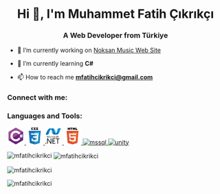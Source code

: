 <h1 align="center">Hi 👋, I'm Muhammet Fatih Çıkrıkçı</h1>
<h3 align="center">A Web Developer from Türkiye</h3>

- 🔭 I’m currently working on [Noksan Music Web Site](https://github.com/mfatihcikrikci/Noksan-Music-Web)

- 🌱 I’m currently learning **C#**

- 📫 How to reach me **mfatihcikrikci@gmail.com**

<h3 align="left">Connect with me:</h3>
<p align="left">
</p>

<h3 align="left">Languages and Tools:</h3>
<p align="left"> <a href="https://www.w3schools.com/cs/" target="_blank" rel="noreferrer"> <img src="https://raw.githubusercontent.com/devicons/devicon/master/icons/csharp/csharp-original.svg" alt="csharp" width="40" height="40"/> </a> <a href="https://www.w3schools.com/css/" target="_blank" rel="noreferrer"> <img src="https://raw.githubusercontent.com/devicons/devicon/master/icons/css3/css3-original-wordmark.svg" alt="css3" width="40" height="40"/> </a> <a href="https://dotnet.microsoft.com/" target="_blank" rel="noreferrer"> <img src="https://raw.githubusercontent.com/devicons/devicon/master/icons/dot-net/dot-net-original-wordmark.svg" alt="dotnet" width="40" height="40"/> </a> <a href="https://www.w3.org/html/" target="_blank" rel="noreferrer"> <img src="https://raw.githubusercontent.com/devicons/devicon/master/icons/html5/html5-original-wordmark.svg" alt="html5" width="40" height="40"/> </a> <a href="https://www.microsoft.com/en-us/sql-server" target="_blank" rel="noreferrer"> <img src="https://www.svgrepo.com/show/303229/microsoft-sql-server-logo.svg" alt="mssql" width="40" height="40"/> </a> <a href="https://unity.com/" target="_blank" rel="noreferrer"> <img src="https://www.vectorlogo.zone/logos/unity3d/unity3d-icon.svg" alt="unity" width="40" height="40"/> </a> </p>

<p><img align="left" src="https://github-readme-stats.vercel.app/api/top-langs?username=mfatihcikrikci&show_icons=true&locale=en&layout=compact" alt="mfatihcikrikci" /></p>

<p>&nbsp;<img align="center" src="https://github-readme-stats.vercel.app/api?username=mfatihcikrikci&show_icons=true&locale=en" alt="mfatihcikrikci" /></p>

<p><img align="center" src="https://github-readme-streak-stats.herokuapp.com/?user=mfatihcikrikci&" alt="mfatihcikrikci" /></p>

<p align="left"> <img src="https://komarev.com/ghpvc/?username=mfatihcikrikci&label=Profile%20views&color=0e75b6&style=flat" alt="mfatihcikrikci" /> </p>
